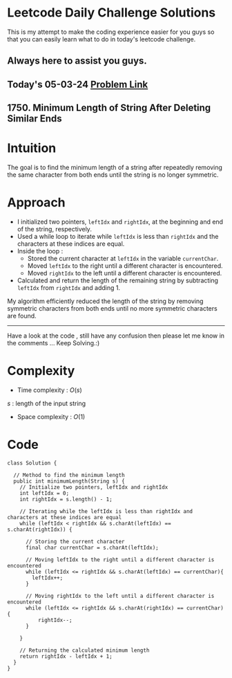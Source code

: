 # Leetcode Daily Challenge Solutions

This is my attempt to make the coding experience easier for you guys so that you can easily learn what to do in today's leetcode challenge.

## Always here to assist you guys.

## Today's 05-03-24 [Problem Link](https://leetcode.com/problems/minimum-length-of-string-after-deleting-similar-ends/description/?envType=daily-question&envId=2024-03-05)
## 1750. Minimum Length of String After Deleting Similar Ends

# Intuition
<!-- Describe your first thoughts on how to solve this problem. -->
The goal is to find the minimum length of a string after repeatedly removing the same character from both ends until the string is no longer symmetric.

# Approach
<!-- Describe your approach to solving the problem. -->
- I initialized two pointers, `leftIdx` and `rightIdx`, at the beginning and end of the string, respectively.
- Used a while loop to iterate while `leftIdx` is less than `rightIdx` and the characters at these indices are equal.
- Inside the loop :
   - Stored the current character at `leftIdx` in the variable `currentChar`.
   - Moved `leftIdx` to the right until a different character is encountered.
   - Moved `rightIdx` to the left until a different character is encountered.
- Calculated and return the length of the remaining string by subtracting `leftIdx` from `rightIdx` and adding 1.

My algorithm efficiently reduced the length of the string by removing symmetric characters from both ends until no more symmetric characters are found.

---
Have a look at the code , still have any confusion then please let me know in the comments ... Keep Solving.:)

# Complexity
- Time complexity : $O(s)$
<!-- Add your time complexity here, e.g. $$O(n)$$ -->
$s$ : length of the input string
- Space complexity : $O(1)$
<!-- Add your space complexity here, e.g. $$O(n)$$ -->

# Code
```
class Solution {
    
  // Method to find the minimum length
  public int minimumLength(String s) {
    // Initialize two pointers, leftIdx and rightIdx
    int leftIdx = 0;
    int rightIdx = s.length() - 1;

    // Iterating while the leftIdx is less than rightIdx and characters at these indices are equal
    while (leftIdx < rightIdx && s.charAt(leftIdx) == s.charAt(rightIdx)) {
      
      // Storing the current character
      final char currentChar = s.charAt(leftIdx);

      // Moving leftIdx to the right until a different character is encountered
      while (leftIdx <= rightIdx && s.charAt(leftIdx) == currentChar){
        leftIdx++;
      }

      // Moving rightIdx to the left until a different character is encountered
      while (leftIdx <= rightIdx && s.charAt(rightIdx) == currentChar){
          rightIdx--;
      }
          
    }

    // Returning the calculated minimum length
    return rightIdx - leftIdx + 1;
  }
}

```